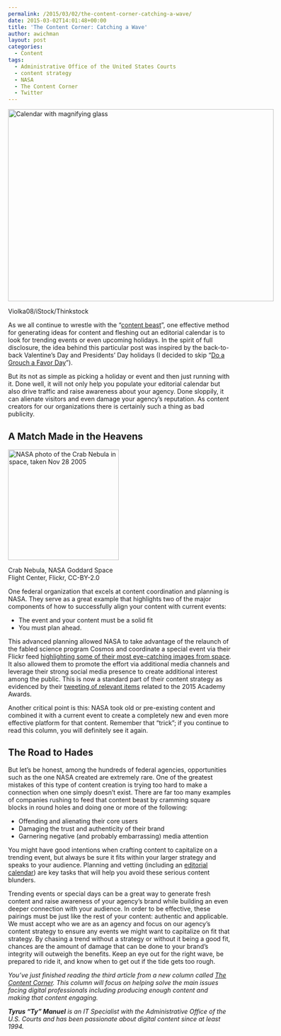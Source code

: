 ```yaml
---
permalink: /2015/03/02/the-content-corner-catching-a-wave/
date: 2015-03-02T14:01:48+00:00
title: 'The Content Corner: Catching a Wave'
author: awichman
layout: post
categories:
  - Content
tags:
  - Administrative Office of the United States Courts
  - content strategy
  - NASA
  - The Content Corner
  - Twitter
---
```


<div id="attachment_251052" style="width: 610px" class="wp-caption aligncenter">
  <img class="size-full wp-image-251052" src="https://s3.amazonaws.com/sitesusa/wp-content/uploads/sites/212/2015/03/600-x-434-Calendar-with-magnifying-glass-Violka08-iStock-Thinkstock-GettyImages_184629674.jpg" alt="Calendar with magnifying glass" width="600" height="434" />
  
  <p class="wp-caption-text">
    Violka08/iStock/Thinkstock
  </p>
</div>

As we all continue to wrestle with the “[content beast](https://www.digitalgov.gov/2015/02/09/the-content-corner-content-pillars-the-foundation-of-any-effective-content-strategy/)”, one effective method for generating ideas for content and fleshing out an editorial calendar is to look for trending events or even upcoming holidays. In the spirit of full disclosure, the idea behind this particular post was inspired by the back-to-back Valentine’s Day and Presidents’ Day holidays (I decided to skip “[Do a Grouch a Favor Day](http://www.cute-calendar.com/event/do-a-grouch-a-favor-day/11254-world.html)”).

But its not as simple as picking a holiday or event and then just running with it. Done well, it will not only help you populate your editorial calendar but also drive traffic and raise awareness about your agency. Done sloppily, it can alienate visitors and even damage your agency’s reputation. As content creators for our organizations there is certainly such a thing as bad publicity.

## A Match Made in the Heavens

<div id="attachment_251132" style="width: 260px" class="wp-caption alignright">
  <img class="size-full wp-image-251132" src="https://s3.amazonaws.com/sitesusa/wp-content/uploads/sites/212/2015/03/250-x-250-Crab-Nebula_Nov-28-2005_NASA-Goddard-Space-Flight-Center_Flickr-4398655649_55ff7ca3a4_o_CC-BY-2.0.jpg" alt="NASA photo of the Crab Nebula in space, taken Nov 28 2005" width="250" height="250" />
  
  <p class="wp-caption-text">
    Crab Nebula, NASA Goddard Space Flight Center, Flickr, CC-BY-2.0
  </p>
</div>

One federal organization that excels at content coordination and planning is NASA. They serve as a great example that highlights two of the major components of how to successfully align your content with current events:

  * The event and your content must be a solid fit
  * You must plan ahead.

This advanced planning allowed NASA to take advantage of the relaunch of the fabled science program Cosmos and coordinate a special event via their Flickr feed [highlighting some of their most eye-catching images from space](http://petapixel.com/2014/03/09/nasa-shares-beautiful-gallery-cosmic-imagery-ahead-tonights-cosmos-premier/). It also allowed them to promote the effort via additional media channels and leverage their strong social media presence to create additional interest among the public. This is now a standard part of their content strategy as evidenced by their [tweeting of relevant items](https://twitter.com/nasa/status/569873845999382529) related to the 2015 Academy Awards.

Another critical point is this: NASA took old or pre-existing content and combined it with a current event to create a completely new and even more effective platform for that content. Remember that “trick”; if you continue to read this column, you will definitely see it again.

## The Road to Hades

But let’s be honest, among the hundreds of federal agencies, opportunities such as the one NASA created are extremely rare. One of the greatest mistakes of this type of content creation is trying too hard to make a connection when one simply doesn’t exist. There are far too many examples of companies rushing to feed that content beast by cramming square blocks in round holes and doing one or more of the following:

  * Offending and alienating their core users
  * Damaging the trust and authenticity of their brand
  * Garnering negative (and probably embarrassing) media attention

You might have good intentions when crafting content to capitalize on a trending event, but always be sure it fits within your larger strategy and speaks to your audience. Planning and vetting (including an [editorial calendar](http://contentmarketinginstitute.com/2010/08/content-marketing-editorial-calendar/)) are key tasks that will help you avoid these serious content blunders.

Trending events or special days can be a great way to generate fresh content and raise awareness of your agency’s brand while building an even deeper connection with your audience. In order to be effective, these pairings must be just like the rest of your content: authentic and applicable. We must accept who we are as an agency and focus on our agency’s content strategy to ensure any events we might want to capitalize on fit that strategy. By chasing a trend without a strategy or without it being a good fit, chances are the amount of damage that can be done to your brand’s integrity will outweigh the benefits. Keep an eye out for the right wave, be prepared to ride it, and know when to get out if the tide gets too rough.

_You’ve just finished reading the third article from a new column called [The Content Corner](https://www.digitalgov.gov/tag/the-content-corner/). This column will focus on helping solve the main issues facing digital professionals including producing enough content and making that content engaging._

_**Tyrus “Ty” Manuel** is an IT Specialist with the Administrative Office of the U.S. Courts and has been passionate about digital content since at least 1994._